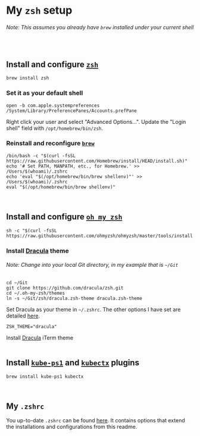 
# My `zsh` setup
###### *Note: This assumes you already have `brew` installed under your current shell*
</br>

## Install and configure [`zsh`](https://www.zsh.org/)
```
brew install zsh
```
### Set it as your default shell
```
open -b com.apple.systempreferences /System/Library/PreferencePanes/Accounts.prefPane
```
Right click your user and select "Advanced Options...". Update the "Login shell" field with `/opt/homebrew/bin/zsh`.

### Reinstall and reconfigure [`brew`](https://brew.sh)
```
/bin/bash -c "$(curl -fsSL https://raw.githubusercontent.com/Homebrew/install/HEAD/install.sh)"
echo '# Set PATH, MANPATH, etc., for Homebrew.' >> /Users/$(whoami)/.zshrc
echo 'eval "$(/opt/homebrew/bin/brew shellenv)"' >> /Users/$(whoami)/.zshrc
eval "$(/opt/homebrew/bin/brew shellenv)"
```
</br>

## Install and configure [`oh my zsh`](https://ohmyz.sh/)
```
sh -c "$(curl -fsSL https://raw.githubusercontent.com/ohmyzsh/ohmyzsh/master/tools/install.sh)"
```

### Install [Dracula](https://draculatheme.com/zsh) theme
###### *Note: Change into your local Git directory, in my example that is `~/Git`*
```
cd ~/Git
git clone https://github.com/dracula/zsh.git
cd ~/.oh-my-zsh/themes
ln -s ~/Git/zsh/dracula.zsh-theme dracula.zsh-theme
```

Set Dracula as your theme in `~/.zshrc`. The other options I have set are detailed [here](https://github.com/dracula/zsh/blob/master/README.md).
```
ZSH_THEME="dracula"
```
Install [Dracula](https://draculatheme.com/iterm) iTerm theme \
</br>

## Install [`kube-ps1`](https://formulae.brew.sh/formula/kube-ps1) and [`kubectx`](https://formulae.brew.sh/formula/kubectx) plugins
```
brew install kube-ps1 kubectx
```
</br>

## My `.zshrc`
You up-to-date `.zshrc` can be found [here](https://github.com/alievrouw/my-configs/blob/main/zsh-setup/my-zshrc). It contains options that extend the installations and configurations from this readme.